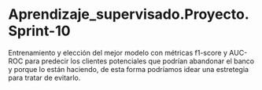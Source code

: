# Aprendizaje_supervisado.Proyecto.Sprint-10

Entrenamiento y elección del mejor modelo con métricas f1-score y AUC-ROC para predecir los clientes potenciales que podrían abandonar el banco y porque lo están haciendo, de esta forma podríamos idear una estretegia para tratar de evitarlo.
